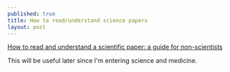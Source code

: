 ```yaml
---
published: true
title: How to read/understand science papers
layout: post
---
```

<a href="http://violentmetaphors.com/2013/08/25/how-to-read-and-understand-a-scientific-paper-2/">How to read and understand a scientific paper: a guide for non-scientists</a>

This will be useful later since I'm entering science and medicine.